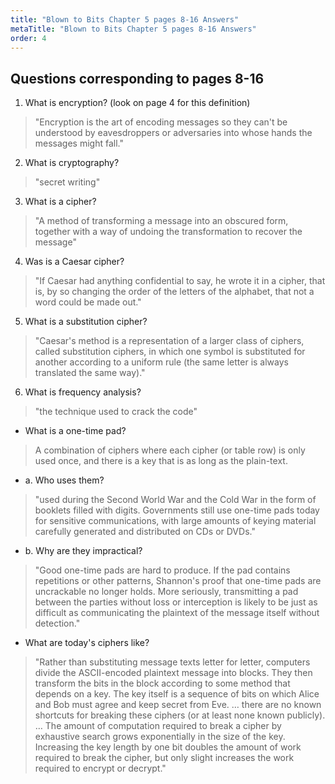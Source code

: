 ```yaml
---
title: "Blown to Bits Chapter 5 pages 8-16 Answers"
metaTitle: "Blown to Bits Chapter 5 pages 8-16 Answers"
order: 4
---
```


## Questions corresponding to pages 8-16

1. What is encryption? (look on page 4 for this definition)

>"Encryption is the art of encoding messages so they can't be understood by eavesdroppers or adversaries into whose hands the messages might fall."

2. What is cryptography?

>"secret writing"

3. What is a cipher?

>"A method of transforming a message into an obscured form, together with a way of undoing the transformation to recover the message"

4. Was is a Caesar cipher?

>"If Caesar had anything confidential to say, he wrote it in a cipher, that is, by so changing the order of the letters of the alphabet, that not a word could be made out."

5. What is a substitution cipher?

>"Caesar's method is a representation of a larger class of ciphers, called substitution ciphers, in which one symbol is substituted for another according to a uniform rule (the same letter is always translated the same way)."

6. What is frequency analysis?

>"the technique used to crack the code"

* What is a one-time pad?

>A combination of ciphers where each cipher (or table row) is only used once, and there is a key that is as long as the plain-text.

*  a. Who uses them?

>"used during the Second World War and the Cold War in the form of booklets filled with digits. Governments still use one-time pads today for sensitive communications, with large amounts of keying material carefully generated and distributed on CDs or DVDs."

* b. Why are they impractical?

>"Good one-time pads are hard to produce. If the pad contains repetitions or other patterns, Shannon's proof that one-time pads are uncrackable no longer holds. More seriously, transmitting a pad between the parties without loss or interception is likely to be just as difficult as communicating the plaintext of the message itself without detection."

* What are today's ciphers like?

>"Rather than substituting message texts letter for letter, computers divide the ASCII-encoded plaintext message into blocks. They then transform the bits in the block according to some method that depends on a key. The key itself is a sequence of bits on which Alice and Bob must agree and keep secret from Eve. … there are no known shortcuts for breaking these ciphers (or at least none known publicly). … The amount of computation required to break a cipher by exhaustive search grows exponentially in the size of the key. Increasing the key length by one bit doubles the amount of work required to break the cipher, but only slight increases the work required to encrypt or decrypt."
